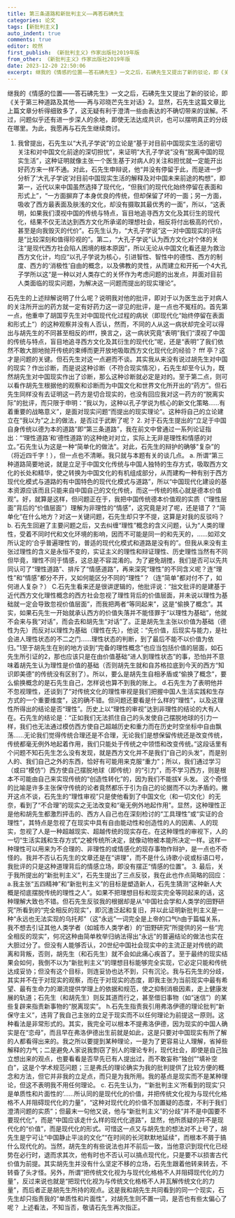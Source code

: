 ```yaml
---
title: 第三条道路和新批判主义——再答石砩先生
categories: 论文
tags: [新批判主义]
auto_indent: true
comments: true
editor: 皎然
first_publish: 《新批判主义》作家出版社2019年版
from_other: 《新批判主义》作家出版社2019年版
date: 2023-12-20 22:50:06
excerpt: 继我的《情感的位置——答石砩先生》一文之后，石砩先生又提出了新的驳论，即《关于第三种道路及其他——再与邓晓芒先生对话》2。显然，石先生这篇文章比上篇文章分析得细致多了，这无疑有利于澄清一些由表达的不确切带来的误解。不过，问题似乎还有进一步深人的余地，即使无法达成共识，也可以摆明真正的分歧在哪里。为此，我愿再与石先生继续商讨。
---
```

继我的《情感的位置——答石砩先生》一文之后，石砩先生又提出了新的驳论，即《关于第三种道路及其他——再与邓晓芒先生对话》2。显然，石先生这篇文章比上篇文章分析得细致多了，这无疑有利于澄清一些由表达的不确切带来的误解。不过，问题似乎还有进一步深人的余地，即使无法达成共识，也可以摆明真正的分歧在哪里。为此，我愿再与石先生继续商讨。

1. 我曾提出，石先生以“大孔子学说”的立论是“基于对目前中国现实生活的密切关注和对中国文化前途的深切担忧”，来证明“大孔子学说”没有“脱离中国的现实生活”，这种证明就像主张一个医生基于对病人的关注和担忧就一定能开出好药方来一样不通。对此，石先生申辩说，他“并没有停留于此，而是进一步分析了‘大孔子学说’对目前中国现实生活的解释及对中国未来前途的构想”，即第一，近代以来中国虽然选择了现代化，“但我们的现代化始终停留在表面和形式上”，“一方面摒弃了本身优良的传统，但却保留了坏的一面；另一方面，吸收了西方最表面及肤浅的文化，却没有摄取其最优秀的一面”，所以，“这表明，如果我们漠视中国的传统与特点，盲目地追寻西方文化及其衍生的现代化，结果不仅无法达到西方文化所承诺的理想社会，相反将付出极高的代价，甚至是向我毁灭的代价”。石先生认为，“大孔子学说”这一对中国现实的评估是“比较深刻和值得珍视的”。第二，“大孔子学说”认为西方文化对个体的关注“是现代西方社会陷人困境的根本原因”，所以无论从中国文化看还是为救治西方文化计，均应“以孔子学说为核心，引进智性、智性中的德性、西方的制度、西方的‘消极性’自由的概念，以及佛教的灵性，从而建立和开拓一个4大孔子学所以这“是一种以对人类存亡的关怀作为考虑问题的出发点，并面对目前人类面临的现实问题，为解决这一问题而提出的现实理论”。

石先生的上述辩解说明了什么呢？说明我对他的批评，即对于以为医生出于对病人的关注所开出的药方就一定有好药力这一谬见的批评，是一点也不冤枉的。首先第一点，他重申了胡国亨先生对中国现代化过程的病状（即现代化“始终停留在表面和形式上”）的这种观察并没有人否认，然而，不同的人从这一病状却完全可以得出与胡先生的不同甚至相反的ifff，换言之，这一病状究竟“表明”我们“漠视了中国的传统与特点，盲目地追寻西方文化及其衍生的现代化”呢，还是“表明”了我们依然不敢大胆地抛开传统的束缚而更开放地吸取西方文化现代化的经验？ fff
亭？这才是问题的关键。但石先生对这一点避而不谈。其实我从来没有说过胡先生对中国的现实？作出诊断，而是说这种诊断（不符合现实情况），石先生却至今认为，既然胡先生对中国现实作出了诊断，那么这种诊断就必定是对的。至于第二点，则可以看作胡先生根据他的观察和诊断而为中国文化和世界文化所开出的“药方”。但石先生同样没有去证明这一药方是切合现实的，也没有回应我对这一药方的“脱离实际”的批评，而只限于申明：“我以为，这种以孔子学说为核心的新文化策略……有着重要的战略意义”，是面对现实问题“而提出的现实理论”。这种将自己的立论建立在“我以为”之上的做法，是否过于武断了呢？
2. 对于石先生提出的“立足于中国自身传统以德为本的道路”即“第三条道路”，我在前文中曾通过一系列论证指出：“‘理性道路’和‘德性道路’的这种绝对对立，实际上无非是理性和情感的对立。”石先生认为这是一种“简单化的做法”。对此，石先生的辩护的确够"复杂”的（将近四千字！），但一点也不清晰。我只就与本题有关的谈几点。
a. 所谓“第三种道路简要地说，就是立足于中国文化传统与中国人独特的生存方式，吸取西方文化的长处和精华，使之转换为中国文化的有机组成部分，从而建构一种有别于西方现代化模式与道路的有中国特色的现代化模式与道路”，所以“中国现代化建设的基本资源应该而且只能来自中国自己的文化传统，而这一传统的核心就是德本价值观”。好，就算是这样，但问题正在于，我把中国传统德本价值观的实质（“理性层面”背后的“价值层面”）理解为非理性的“情感”，这究竟是对了呢，还是错了？“简单化”在什么地方？对这一关键问题，石先生却只字不提，这算是对我的反驳吗？
b. 石先生回避了主要问题之后，又去纠缠“理性”概念的含义问题，认为“人类的理性，受着不同时代和文化环境的影响，因而不可能是同一的和先天的，……如邓文所认定的‘合乎普遍理性’的，普适的现代化模式和道路是没有的”。但我从来没有主张过理性的含义是永恒不变的，实证主义的理性和辩证理性、历史理性当然有不同但毕竟，理性不同于情感，这总是不容混淆的。为了避免胡搅，我们是否可以先共同认可了“理性道路”、排斥了“情感道路”，再来深究“理性”的不同含义呢？连“理性”和“情感”都分不开，又如何能区分不同的“理性”？（连“简单”都对付不了，如何进人复杂？）
C.石先生看来还是很讲逻辑的，他批评说：“拙文批评的是建基于近代西方文化理性概念的西方社会忽视了理性背后的价值层面，并未说以理性为基础就一定会导致忽视价值层面”，而我把两者“等同起来”，这是“偷换了概念”。其实，如果石先生一开始就承认西方的价值失落并不能怪罪于“以理性为基础”，他就不会来与我“对话”，而会去和胡先生“对话”了。正是胡先生主张以价值为基础（德性为先）而反对以理性为基础（理性在先），他说：“先价值，后现实与能力，是社会进人理性状态的不二之门……理性状态的判断，到了最后不能不以价值为依归。”1至于胡先生在别的地方谈到“完备的理性概念”也应当包括价值的层面，如石先生所引证的2，那也应该只是在由价值基础“进人到理性状态”的事，恐怕并不意味着胡先生认为理性是价值的基础（否则胡先生就和自苏格拉底到今天的西方“知识即美德”的传统没有区别了）。所以，要么是胡先生自相矛盾或“偷换了概念”，要么偷换概念的是石先生自己，怎样说也算不到我的账上。
d.石先生为了表明他并不忽视理性，还谈到了“对传统文化的理性审视是我们把握中国人生活实践和生存方式的一个重要维度”，这的确不错。但问题还要看是什么样的“理性”，以及这理性所得出的结论是否“理性”。历史上以“理性的审视”达到非理性的结论的大有人在。石先生的结论是：“正如我们无法抓住自己的头发使自己摆脱地球的引力一样，我们也无法通过模仿西方使自己超越历史和重力而在历史时空坐标中自由飘荡……无论我们觉得传统合理还是不合理，无论我们是想保留传统还是改变传统，传统都毫无例外地起着作用，我们只能处于传统之中领悟和改变传统。”这段话里有个问题不知石先生怎么没有发现，就是西方文化并不是我们“自己的头发”，而是别人的、我们自己之外的东西，恰好有可能用来克服“重力”；所以，我们通过学习（或曰“模仿”）西方使自己摆脱地球（即传统）的“引力”，而不学习西方，则是根本不可能由自己来实现传统的“创造性转化”的，因为我们不能拔¥ 头发。
这个奇怪的比喻是许多主张保守传统的论者竟然都乐于引为自己的论据而不以为矛盾的。撇开这点不谈，石先生的“理性审视”只是使他看到了中国文化（和一切文化）的无奈，看到了“不合理”的现实之无法改变和“毫无例外地起作用”。显然，这种理性正是他和胡先生都激烈抨击的、西方人自己也在深刻检讨的“工具理性”或“实证的合理性”，其特点是忽视了在现实中具有自由能动性和创造性的人的因素、人的现实，忽视了人是一种超越现实、超越传统的现实存在。在这种理性的审视下，人的一切“生活实践和生存方式”之被传统所决定，就像动物被本能所决定一样。这样一种理性可以用来为不合理的、非理性的或情感化的现存事物作辩护，是一点也不奇怪的。我并不否认石先生的文章还是在“讲理”，而不是什么诗歌小说或标语口号，我批评的只是这种道理背后的情感立场，即没有摆正“情感的位置”。
3. 最后，关于我所提出的“新批判主义”，石先生提出了三点反驳，我在此也作点简略的回应：
a.我主张“五四精神”和“新批判主义”的目标是塑造新人，石先生猜测“这种新人大概是彻底摆脱传统的理性之人”。如果不把理想目标和现实完全等同起来的话，这种理解大致也不错。但石先生反驳我的根据却是从“中国社会学和人类学的田野研究”所看到的“完全相反的现实”，即沉渣泛起和复旧，并以此证明新批判主义是一种“永远也无法实现的乌托邦”（这“永远”一词完全是上帝的口气h由于篇幅关系，我不想去引证其他人类学者（如城市人类学者）的“田野研究”所提供的另一些“完全相反的现实”，何况这种由简单枚举归纳法得出“永远”的普遍结论的做法也实在大胆过分了。但没有人能够否认，20世纪中国社会现实中的主流正是对传统的疏离和背叛，否则，胡先生（和石先生）就不会如此痛心疾首了。至于最终的现实结果会如何，我倒不以为“新批判主义”的理想目标能够完全实现，它必定只能和传统达成妥协；但没有这个目标，则连妥协也达不到，只有沉沦。我与石先生的分歧，其实并不在于对现实的观察，而在于对现实的态度，即我主张为当前现实中最有希望、最有生命力的潮流提供学理上的依据和规范，使之抑制消极因素，走上健康发展的轨道；石先生（和胡先生）则反其道而行之，甚至借旧事物（如“迷信”）的某些复辟来指责新事物的“脱离现实”。
h.石先生指责我引用弗洛伊德的理论批判“新保守主义”，违背了我自己主张的立足于现实而不以任何理论为前提这一原则。这种看法是非常形式的。其实，我完全可以根本不提弗洛伊德，因为现实的中国人确实是在“恋母”，而且早在弗洛伊德出生前就是如此，这是只要对中国现实有所了解的人都看得出来的。我之所以要提到某种理论，一是为了更容易让人理解，省掉些解释的力气；二是避免人家说我剽窃了别人的理论专利，现代社会，即使是自己独立想出来的观点，也要看看是否早先已有人提出过，而不敢妄称“独创”“填补空白”，这是个学术规范问题；三是弗氏的理论确实为我的批判提供了比较方便的概念和方法，但它并非我的立足点，而只是为我所用。我的基点是现实而不是某种理论，但这不表明我不用任何理论。
c. 石先生认为，“‘新批判主义’所看到的现实‘只是单质性和片面性的’……所认同的是现代化的价值，并把传统文化视为与现代化格格不人并阻碍现代化的力量”，“这种对现代化的价值不加置疑的态度，不利于我们澄清问题的实质”；但最末一句他又说，他与“新批判主义”的分歧“并不是中国要不要现代化”，而是“中国应该走什么样的现代化道路”，显然，他所质疑的并不是现代化的“价值”，而是现代化的形式。可惜这一点又与胡先生的想法对不上号了，胡先生是宁可让“中国静止平淡的文化”“在时间的长河默默地延续”，而根本不屑于搞什么现代化的。当然，胡先生的有些说法也并不前后一致，当他意识到现代化已经势在必行时，退而求其次，他有时也不否认可以搞点现代化，只是要不以损害古代价值为前提。其实胡先生并没有什么坚定不移的立场，石先生跟着他转来转去，不转昏了头才怪。另外，所谓“把传统文化视为与现代化格格不人并阻碍现代化的力量”，反过来说也就是“把现代化视为与传统文化格格不人并瓦解传统文化的力量”，而后者正是胡先生所持的观点。这是我和胡先生共同看到的同一个现实，石先生却只指责我的“单质性和片面性”，对胡先生则不置一词，是否也有些太偏心了呢？
上述看法，不知当否，敬请石先生再次指正。
